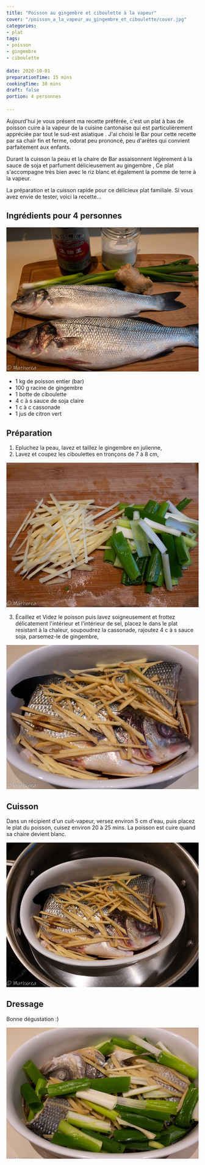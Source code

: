 ```yaml
---
title: "Poisson au gingembre et ciboulette à la vapeur"
cover: "/poisson_a_la_vapeur_au_gingembre_et_ciboulette/cover.jpg"
categories:
- plat
tags:
- poisson
- gingembre
- ciboulette

date: 2020-10-01
preparationTime: 15 mins
cookingTime: 30 mins
draft: false
portion: 4 personnes

---
```

Aujourd'hui je vous présent ma recette préférée, c'est un plat à bas de poisson cuire à la vapeur de la cuisine cantonaise qui est particulièrement appréciée par tout le sud-est asiatique  .
J'ai choisi le Bar pour cette recette par sa chair fin et ferme, odorat peu prononcé, peu d'arêtes qui convient parfaitement aux enfants. 
<!--more--> 
Durant la cuisson la peau et la chaire de Bar assaisonnent légèrement à la sauce de soja et parfument délicieusement au gingembre , 
Ce plat s'accompagne très bien avec le riz blanc et également la pomme de terre à la vapeur. 

La préparation et la cuisson rapide pour ce délicieux plat familiale. 
Si vous avez envie de tester, voici la recette... 

## Ingrédients pour 4 personnes

![ingredient](01.jpg)

- 1 kg de poisson entier (bar)
- 100 g racine de gingembre
- 1 botte de ciboulette 
- 4 c à s sauce de soja claire
- 1 c à c cassonade
- 1 jus de citron vert 

## Préparation ##

1. Epluchez la peau, lavez et taillez le gingembre en julienne,
2. Lavez et coupez les ciboulettes en tronçons de 7 à 8 cm,

![decoupe](02.jpg)

3. Écaillez et Videz le poisson puis lavez soigneusement et frottez délicatement l'intérieur et l'intérieur de sel, placez le dans le plat resistant à la chaleur, soupoudrez la cassonade, rajoutez 4 c à s sauce soja, parsemez-le de gingembre, 

![decoupe](03.jpg)

## Cuisson ##

Dans un récipient d'un cuit-vapeur, versez environ 5 cm d'eau, puis placez le plat du poisson, cuisez environ 20 à 25 mins. 
La poisson est cuire quand sa chaire devient blanc.

![decoupe](04.jpg)

## Dressage ##

Bonne dégustation :)

![resultat](05.jpg)


